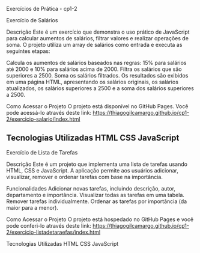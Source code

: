 Exercícios de Prática - cp1-2

Exercício de Salários

Descrição
Este é um exercício que demonstra o uso prático de JavaScript para calcular aumentos de salários, filtrar valores e realizar operações de soma. O projeto utiliza um array de salários como entrada e executa as seguintes etapas:

Calcula os aumentos de salários baseados nas regras: 15% para salários até 2000 e 10% para salários acima de 2000.
Filtra os salários que são superiores a 2500.
Soma os salários filtrados.
Os resultados são exibidos em uma página HTML, apresentando os salários originais, os salários atualizados, os salários superiores a 2500 e a soma dos salários superiores a 2500.

Como Acessar o Projeto
O projeto está disponível no GitHub Pages. Você pode acessá-lo através deste link:
https://thiagogilcamargo.github.io/cp1-2/exercicio-salario/index.html

Tecnologias Utilizadas
HTML
CSS
JavaScript
------------------------------------------------------------------------------------------------------------------------------------------
Exercício de Lista de Tarefas

Descrição
Este é um projeto que implementa uma lista de tarefas usando HTML, CSS e JavaScript. A aplicação permite aos usuários adicionar, visualizar, remover e ordenar tarefas com base na importância.

Funcionalidades
Adicionar novas tarefas, incluindo descrição, autor, departamento e importância.
Visualizar todas as tarefas em uma tabela.
Remover tarefas individualmente.
Ordenar as tarefas por importância (da maior para a menor).

Como Acessar o Projeto
O projeto está hospedado no GitHub Pages e você pode conferi-lo através deste link: 
https://thiagogilcamargo.github.io/cp1-2/exercicio-listadetaraefas/index.html

Tecnologias Utilizadas
HTML
CSS
JavaScript


